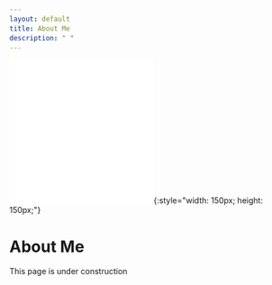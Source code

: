 ```yaml
---
layout: default
title: About Me
description: " "
---
```


<!-- Image with a link to home -->
[![Home](.././assets/home.png)](../){:style="width: 150px; height: 150px;"}


# About Me
This page is under construction
